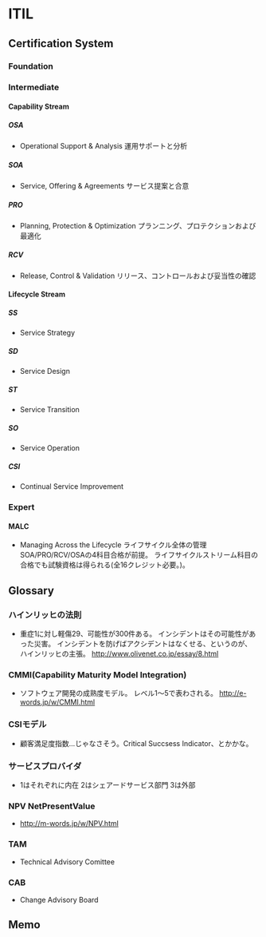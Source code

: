 # ITIL
## Certification System
### Foundation
### Intermediate
#### Capability Stream
##### OSA
- Operational Support & Analysis 運用サポートと分析
##### SOA
- Service, Offering & Agreements サービス提案と合意
##### PRO
- Planning, Protection & Optimization プランニング、プロテクションおよび最適化
##### RCV
- Release, Control & Validation リリース、コントロールおよび妥当性の確認
#### Lifecycle Stream
##### SS
- Service Strategy
##### SD
- Service Design
##### ST
- Service Transition
##### SO
- Service Operation
##### CSI
- Continual Service Improvement
### Expert
#### MALC
- Managing Across the Lifecycle ライフサイクル全体の管理
  SOA/PRO/RCV/OSAの4科目合格が前提。
  ライフサイクルストリーム科目の合格でも試験資格は得られる(全16クレジット必要。)。
## Glossary
### ハインリッヒの法則
- 
  重症1に対し軽傷29、可能性が300件ある。
  インシデントはその可能性があった災害。
  インシデントを防げばアクシデントはなくせる、というのが、
  ハインリッヒの主張。
  <http://www.olivenet.co.jp/essay/8.html>

### CMMI(Capability Maturity Model Integration)
- 
  ソフトウェア開発の成熟度モデル。
  レベル1〜5で表わされる。
  <http://e-words.jp/w/CMMI.html>

### CSIモデル
- 
  顧客満足度指数...じゃなさそう。Critical Succsess Indicator、とかかな。

### サービスプロバイダ
- 
  1はそれぞれに内在
  2はシェアードサービス部門
  3は外部

### NPV NetPresentValue
- 
  <http://m-words.jp/w/NPV.html>
### TAM
- Technical Advisory Comittee
### CAB
- Change Advisory Board
## Memo
